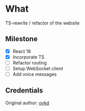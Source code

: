 # What

TS-rewrite / refactor of the website

## Milestone

- [x] React 18
- [x] Incorporate TS
- [ ] Refactor routing
- [ ] Setup WebSocket client
- [ ] Add voice messages

## Credentials

Original author: [oykd](https://github.com/oykd)
